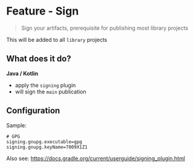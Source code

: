 # Feature - Sign

> Sign your artifacts, prerequisite for publishing most library projects

This will be added to all `library` projects

## What does it do?

**Java / Kotlin**

- apply the `signing` plugin
- will sign the `main` publication

## Configuration

Sample:
```gradle.properties
# GPG
signing.gnupg.executable=gpg
signing.gnupg.keyName=7009X1Z1
```

Also see: https://docs.gradle.org/current/userguide/signing_plugin.html
